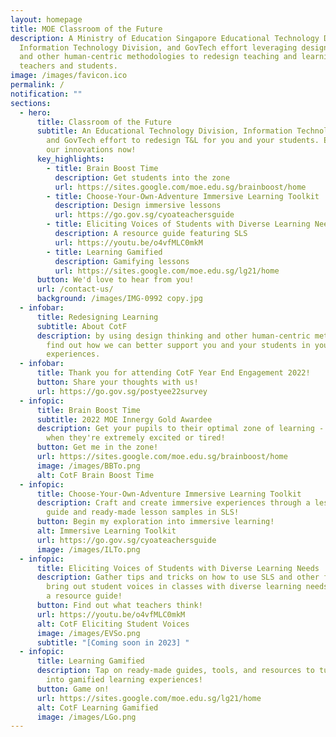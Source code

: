 ```yaml
---
layout: homepage
title: MOE Classroom of the Future
description: A Ministry of Education Singapore Educational Technology Division,
  Information Technology Division, and GovTech effort leveraging design thinking
  and other human-centric methodologies to redesign teaching and learning for
  teachers and students.
image: /images/favicon.ico
permalink: /
notification: ""
sections:
  - hero:
      title: Classroom of the Future
      subtitle: An Educational Technology Division, Information Technology Division,
        and GovTech effort to redesign T&L for you and your students. Explore
        our innovations now!
      key_highlights:
        - title: Brain Boost Time
          description: Get students into the zone
          url: https://sites.google.com/moe.edu.sg/brainboost/home
        - title: Choose-Your-Own-Adventure Immersive Learning Toolkit
          description: Design immersive lessons
          url: https://go.gov.sg/cyoateachersguide
        - title: Eliciting Voices of Students with Diverse Learning Needs
          description: A resource guide featuring SLS
          url: https://youtu.be/o4vfMLC0mkM
        - title: Learning Gamified
          description: Gamifying lessons
          url: https://sites.google.com/moe.edu.sg/lg21/home
      button: We'd love to hear from you!
      url: /contact-us/
      background: /images/IMG-0992 copy.jpg
  - infobar:
      title: Redesigning Learning
      subtitle: About CotF
      description: by using design thinking and other human-centric methodologies to
        find out how we can better support you and your students in your T&L
        experiences.
  - infobar:
      title: Thank you for attending CotF Year End Engagement 2022!
      button: Share your thoughts with us!
      url: https://go.gov.sg/postyee22survey
  - infopic:
      title: Brain Boost Time
      subtitle: 2022 MOE Innergy Gold Awardee
      description: Get your pupils to their optimal zone of learning -  especially
        when they're extremely excited or tired!
      button: Get me in the zone!
      url: https://sites.google.com/moe.edu.sg/brainboost/home
      image: /images/BBTo.png
      alt: CotF Brain Boost Time
  - infopic:
      title: Choose-Your-Own-Adventure Immersive Learning Toolkit
      description: Craft and create immersive experiences through a lesson design
        guide and ready-made lesson samples in SLS!
      button: Begin my exploration into immersive learning!
      alt: Immersive Learning Toolkit
      url: https://go.gov.sg/cyoateachersguide
      image: /images/ILTo.png
  - infopic:
      title: Eliciting Voices of Students with Diverse Learning Needs
      description: Gather tips and tricks on how to use SLS and other features to
        bring out student voices in classes with diverse learning needs through
        a resource guide!
      button: Find out what teachers think!
      url: https://youtu.be/o4vfMLC0mkM
      alt: CotF Eliciting Student Voices
      image: /images/EVSo.png
      subtitle: "[Coming soon in 2023] "
  - infopic:
      title: Learning Gamified
      description: Tap on ready-made guides, tools, and resources to turn your lessons
        into gamified learning experiences!
      button: Game on!
      url: https://sites.google.com/moe.edu.sg/lg21/home
      alt: CotF Learning Gamified
      image: /images/LGo.png
---
```

